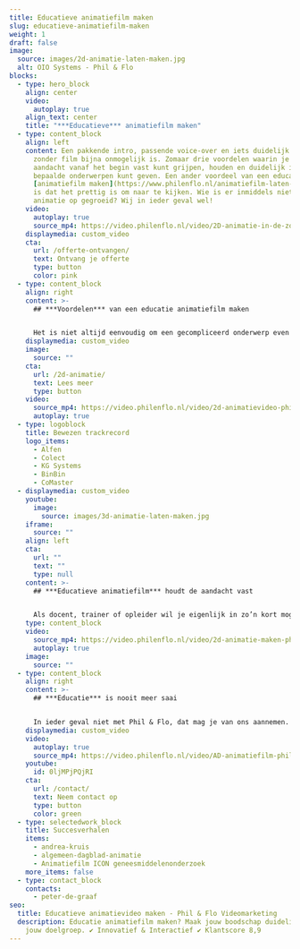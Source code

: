 ```yaml
---
title: Educatieve animatiefilm maken
slug: educatieve-animatiefilm-maken
weight: 1
draft: false
image:
  source: images/2d-animatie-laten-maken.jpg
  alt: OIO Systems - Phil & Flo
blocks:
  - type: hero_block
    align: center
    video:
      autoplay: true
    align_text: center
    title: "***Educatieve*** animatiefilm maken"
  - type: content_block
    align: left
    content: Een pakkende intro, passende voice-over en iets duidelijk maken dat
      zonder film bijna onmogelijk is. Zomaar drie voordelen waarin je de
      aandacht vanaf het begin vast kunt grijpen, houden en duidelijk inzicht in
      bepaalde onderwerpen kunt geven. Een ander voordeel van een educatie
      [animatiefilm maken](https://www.philenflo.nl/animatiefilm-laten-maken/)
      is dat het prettig is om naar te kijken. Wie is er inmiddels niet met
      animatie op gegroeid? Wij in ieder geval wel!
    video:
      autoplay: true
      source_mp4: https://video.philenflo.nl/video/2D-animatie-in-de-zorg-ICON1.mp4
    displaymedia: custom_video
    cta:
      url: /offerte-ontvangen/
      text: Ontvang je offerte
      type: button
      color: pink
  - type: content_block
    align: right
    content: >-
      ## ***Voordelen*** van een educatie animatiefilm maken


      Het is niet altijd eenvoudig om een gecompliceerd onderwerp even in een paar zinnen aan je doelgroep uit te leggen. Laat staan dat die boodschap blijft hangen bij jouw publiek. Door een educatie animatiefilm te maken kun je je doelgroep overtuigen met een ultrakorte, glasheldere en visuele uitleg. Animatie heeft namelijk de eigenschap niets tot de verbeelding toe te laten. Met andere woorden: animatie kan inzicht geven in zaken wat het menselijk oog niet kan waarnemen.
    displaymedia: custom_video
    image:
      source: ""
    cta:
      url: /2d-animatie/
      text: Lees meer
      type: button
    video:
      source_mp4: https://video.philenflo.nl/video/2d-animatievideo-phil-en-flo.mp4
      autoplay: true
  - type: logoblock
    title: Bewezen trackrecord
    logo_items:
      - Alfen
      - Colect
      - KG Systems
      - BinBin
      - CoMaster
  - displaymedia: custom_video
    youtube:
      image:
        source: images/3d-animatie-laten-maken.jpg
    iframe:
      source: ""
    align: left
    cta:
      url: ""
      text: ""
      type: null
    content: >-
      ## ***Educatieve animatiefilm*** houdt de aandacht vast


      Als docent, trainer of opleider wil je eigenlijk in zo’n kort mogelijk tijdsbestek iets duidelijk maken aan je publiek. Het is natuurlijk al helemaal mooi als iedereen je meteen begrijpt in wat je duidelijk wilt maken. Een simpele tekening zegt vaak al meer dan duizend woorden en stel je eens voor wat je in een minuut visueel teweeg zou kunnen brengen. En weeg dat eens af tegen in de hoeveelheid energie die je er in moet steken om iets met woorden en teksten onomwonden duidelijk te maken. Wij snappen dat het rekensommetje snel is gemaakt.
    type: content_block
    video:
      source_mp4: https://video.philenflo.nl/video/2d-animatie-maken-phil-en-flo.mp4
      autoplay: true
    image:
      source: ""
  - type: content_block
    align: right
    content: >-
      ## ***Educatie*** is nooit meer saai


      In ieder geval niet met Phil & Flo, dat mag je van ons aannemen. Wil je eens een verhelderend gesprek over het visualiseren van jouw droge educatieve materie? Kom in contact en laat weten welke uitdaging jij voor ons in petto hebt. Of ontdek hier meer hoe wij ons inzetten voor de [onderwijssector](https://www.philenflo.nl/branches/onderwijs-kunst-cultuur/). Of wat dacht van je een [virtuele school rondleiding](https://www.philenflo.nl/virtuele-school-rondleiding/).
    displaymedia: custom_video
    video:
      autoplay: true
      source_mp4: https://video.philenflo.nl/video/AD-animatiefilm-phil-en-flo.mp4
    youtube:
      id: 0ljMPjPQjRI
    cta:
      url: /contact/
      text: Neem contact op
      type: button
      color: green
  - type: selectedwork_block
    title: Succesverhalen
    items:
      - andrea-kruis
      - algemeen-dagblad-animatie
      - Animatiefilm ICON geneesmiddelenonderzoek
    more_items: false
  - type: contact_block
    contacts:
      - peter-de-graaf
seo:
  title: Educatieve animatievideo maken - Phil & Flo Videomarketing
  description: Educatie animatiefilm maken? Maak jouw boodschap duidelijk voor
    jouw doelgroep. ✔ Innovatief & Interactief ✔ Klantscore 8,9
---
```

